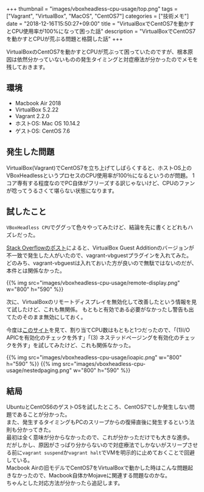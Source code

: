 +++
thumbnail = "images/vboxheadless-cpu-usage/top.png"
tags = ["Vagrant", "VirtualBox", "MacOS", "CentOS7"]
categories = ["技術メモ"]
date = "2018-12-16T15:50:27+09:00"
title = "VirtualBoxでCentOS7を動かすとCPU使用率が100%になって困った話"
description = "VirtualBoxでCentOS7を動かすとCPUが荒ぶる問題と格闘した話"
+++

VirtualBoxのCentOS7を動かすとCPUが荒ぶって困っていたのですが、根本原因は依然分かっていないものの発生タイミングと対症療法が分かったのでメモを残しておきます。

## 環境

- Macbook Air 2018
- VirtualBox 5.2.22
- Vagrant 2.2.0
- ホストOS: Mac OS 10.14.2
- ゲストOS: CentOS 7.6

## 発生した問題

VirtualBox(Vagrant)でCentOS7を立ち上げてしばらくすると、ホストOS上のVBoxHeadlessというプロセスのCPU使用率が100％になるというのが問題。
1コア専有する程度なのでPC自体がフリーズする訳じゃないけど、CPUのファンが唸ってうるさくて堪らない状態になります。

## 試したこと

`VBoxHeadless CPU`でググって色々やってみたけど、結論を先に書くとどれもハズレだった。

[Stack Overflowのポスト](https://stackoverflow.com/questions/28293238/why-does-virtual-box-vboxheadless-process-using-vagrant-use-100-of-my-cpu
)によると、VirtualBox Guest Additionのバージョンが不一致で発生した人がいたので、vagrant-vbguestプラグインを入れてみた。  
どのみち、vagrant-vbguestは入れておいた方が良いので無駄ではないのだが、本件とは関係なかった。

{{% img src="images/vboxheadless-cpu-usage/remote-display.png" w="800" h="590" %}}

次に、VirtualBoxのリモートディスプレイを無効化して改善したという情報を見て試したけど、これも無関係。
もともと有効である必要がなかったし警告も出てたのそのまま無効にしておく。

今度は[このサイト](http://omulettekobo.hatenablog.com/entry/2013/10/04/112836
)を見て、割り当てCPU数はもともと1つだったので、「(1)I/O APICを有効化のチェックを外す」「(3) ネステッドページングを有効化のチェックを外す」を試してみたけど、これも関係なかった。

{{% img src="images/vboxheadless-cpu-usage/ioapic.png" w="800" h="590" %}}
{{% img src="images/vboxheadless-cpu-usage/nestedpaging.png" w="800" h="590" %}}


## 結局

UbuntuとCentOS6のゲストOSを試したところ、CentOS7でしか発生しない問題であることが分かった。  
また、発生するタイミングもPCのスリープからの復帰直後に発生するという法則も分かってきた。  
最初は全く意味が分からなかったので、これが分かっただけでも大きな進歩。  
だがしかし、原因がさっぱり分からないので対症療法でしかないがスリープさせる前に`vagrant suspend`か`vagrant halt`でVMを明示的に止めておくことで回避している。  
Macbook Airの旧モデルでCentOS7をVirtualBoxで動かした時はこんな問題起きなかったので、Macbook自体かMojaveに関連する問題なのかな。  
ちゃんとした対応方法が分かったら追記します。
